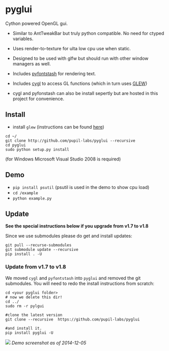 pyglui
======

Cython powered OpenGL gui.

* Similar to AntTweakBar but truly python compatible. No need for ctyped variables.

* Uses render-to-texture for ulta low cpu use when static.

* Designed to be used with glfw but should run with other window managers as well.

* Includes [pyfontstash](https://github.com/pupil-labs/pyglui/tree/master/pyglui/pyfontstash) for rendering text.

* Includes [cygl](https://github.com/pupil-labs/pyglui/tree/master/pyglui/cygl) to access GL functions (which in turn uses [GLEW](http://glew.sourceforge.net/))

* cygl and pyfonstash can also be install sepertly but are hosted in this project for convenience.



## Install
* install `glew` (instructions can be found [here](https://github.com/pupil-labs/cygl/blob/master/README.md))
```shell
cd ~/
git clone http://github.com/pupil-labs/pyglui --recursive
cd pyglui
sudo python setup.py install
```

(for Windows Microsoft Visual Studio 2008 is required)

## Demo
* `pip install psutil` (psutil is used in the demo to show cpu load)
* `cd /example`
* `python example.py`


## Update
**See the special instructions below if you upgrade from v1.7 to v1.8**

Since we use submodules please do get and install updates:
```shell
git pull --recurse-submodules
git submodule update --recursive
pip install . -U
```

### Update from v1.7 to v1.8
We moved `cygl` and `pyfontstash` into `pyglui` and removed the git submodules.
You will need to redo the install instructions from scratch:

```
cd <your pyglui folder>
# now we delete this dir!
cd ../
sudo rm -r pylgui

#clone the latest version
git clone --recursive  https://github.com/pupil-labs/pyglui

#and install it.
pip install pyglui -U
```

![](https://raw.github.com/wiki/pupil-labs/pyglui/media/demo_screenshot_20141221.png)
*Demo screenshot as of 2014-12-05*
